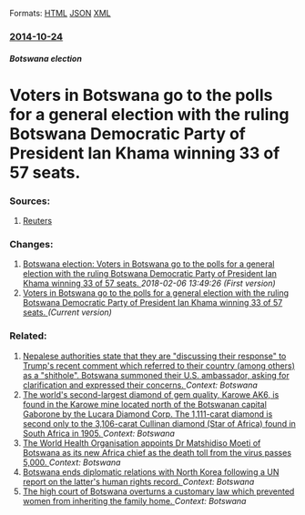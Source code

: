 
Formats: [HTML](/news/2014/10/24/voters-in-botswana-go-to-the-polls-for-a-general-election-with-the-ruling-botswana-democratic-party-of-president-ian-khama-winning-33-of-57.html)  [JSON](/news/2014/10/24/voters-in-botswana-go-to-the-polls-for-a-general-election-with-the-ruling-botswana-democratic-party-of-president-ian-khama-winning-33-of-57.json)  [XML](/news/2014/10/24/voters-in-botswana-go-to-the-polls-for-a-general-election-with-the-ruling-botswana-democratic-party-of-president-ian-khama-winning-33-of-57.xml)  

### [2014-10-24](/news/2014/10/24/index.md)

##### Botswana election
# Voters in Botswana go to the polls for a general election with the ruling Botswana Democratic Party of President Ian Khama winning 33 of 57 seats. 




### Sources:

1. [Reuters](http://af.reuters.com/article/botswanaNews/idAFL5N0SL00F20141026)

### Changes:

1. [Botswana election: Voters in Botswana go to the polls for a general election with the ruling Botswana Democratic Party of President Ian Khama winning 33 of 57 seats. ](/news/2014/10/24/botswana-election-voters-in-botswana-go-to-the-polls-for-a-general-election-with-the-ruling-botswana-democratic-party-of-president-ian-kham.md) _2018-02-06 13:49:26 (First version)_
1. [Voters in Botswana go to the polls for a general election with the ruling Botswana Democratic Party of President Ian Khama winning 33 of 57 seats. ](/news/2014/10/24/voters-in-botswana-go-to-the-polls-for-a-general-election-with-the-ruling-botswana-democratic-party-of-president-ian-khama-winning-33-of-57.md) _(Current version)_

### Related:

1. [Nepalese authorities state that they are "discussing their response" to Trump's recent comment which referred to their country (among others) as a "shithole". Botswana summoned their U.S. ambassador, asking for clarification and expressed their concerns. ](/news/2018/01/12/nepalese-authorities-state-that-they-are-discussing-their-response-to-trump-s-recent-comment-which-referred-to-their-country-among-others.md) _Context: Botswana_
2. [The world's second-largest diamond of gem quality, Karowe AK6, is found in the Karowe mine located north of the Botswanan capital Gaborone by the Lucara Diamond Corp. The 1,111-carat diamond is second only to the 3,106-carat Cullinan diamond (Star of Africa) found in South Africa in 1905. ](/news/2015/11/20/the-worldas-second-largest-diamond-of-gem-quality-karowe-ak6-is-found-in-the-karowe-mine-located-north-of-the-botswanan-capital-gaborone.md) _Context: Botswana_
3. [The World Health Organisation appoints Dr Matshidiso Moeti of Botswana as its new Africa chief as the death toll from the virus passes 5,000. ](/news/2014/11/5/the-world-health-organisation-appoints-dr-matshidiso-moeti-of-botswana-as-its-new-africa-chief-as-the-death-toll-from-the-virus-passes-5-000.md) _Context: Botswana_
4. [Botswana ends diplomatic relations with North Korea following a UN report on the latter's human rights record. ](/news/2014/02/19/botswana-ends-diplomatic-relations-with-north-korea-following-a-un-report-on-the-latter-s-human-rights-record.md) _Context: Botswana_
5. [The high court of Botswana overturns a customary law which prevented women from inheriting the family home. ](/news/2012/10/12/the-high-court-of-botswana-overturns-a-customary-law-which-prevented-women-from-inheriting-the-family-home.md) _Context: Botswana_
